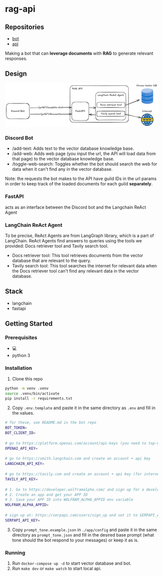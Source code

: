 # rag-api

## Repositories

- [bot](https://github.com/seg-org/rag-bot)
- [api](https://github.com/seg-org/rag-api)

Making a bot that can **leverage documents** with **RAG** to generate relevant responses.

## Design

![diagram](./docs/diagram.png)

### Discord Bot

- /add-text: Adds text to the vector database knowledge base.
- /add-web: Adds web page (you input the url, the API will load data from that page) to the vector database knowledge base.
- /toggle-web-search: Toggles whether the bot should search the web for data when it can't find any in the vector database.

Note: the requests the bot makes to the API have guild IDs in the url params in order to keep track of the loaded documents for each guild **separately**.

### FastAPI

acts as an interface between the Discord bot and the Langchain ReAct Agent

### LangChain ReAct Agent

To be precise, ReAct Agents are from LangGraph library, which is a part of LangChain. ReAct Agents find answers to queries using the tools we provided: Docs retriever tool and Tavily search tool.

- Docs retriever tool: This tool retrieves documents from the vector database that are relevant to the query.
- Tavily search tool: This tool searches the internet for relevant data when the Docs retriever tool can't find any relevant data in the vector database.

## Stack

- langchain
- fastapi

## Getting Started

### Prerequisites

- 💻
- python 3

### Installation

1. Clone this repo

```bash
python -m venv .venv
source .venv/bin/activate
pip install -r requirements.txt
```

2. Copy `.env.template` and paste it in the same directory as `.env` and fill in the values.

```bash
# for these, see README.md in the bot repo
BOT_TOKEN=
BOT_CLIENT_ID=

# go to https://platform.openai.com/account/api-keys (you need to top-up some $$ first)
OPENAI_API_KEY=

# go to https://smith.langchain.com and create an account + api key
LANGCHAIN_API_KEY=

# go to https://tavily.com and create an account + api key (for internet searches when there's no relevant data in rag)
TAVILY_API_KEY=

# 1. Go to https://developer.wolframalpha.com/ and sign up for a developer account
# 2. Create an app and get your APP ID
# 3. Save your APP ID into WOLFRAM_ALPHA_APPID env variable
WOLFRAM_ALPHA_APPID=

# sign up at: https://serpapi.com/users/sign_up and set it to SERPAPI_API_KEY with your api key
SERPAPI_API_KEY=
```

3. Copy `prompt_tone.example.json` in `./app/config` and paste it in the same directory as `prompt_tone.json` and fill in the desired base prompt (what tone should the bot respond to your messages) or keep it as is.

### Running

1. Run `docker-compose up -d` to start vector database and bot.
2. Run `make dev` or `make watch` to start local api.
